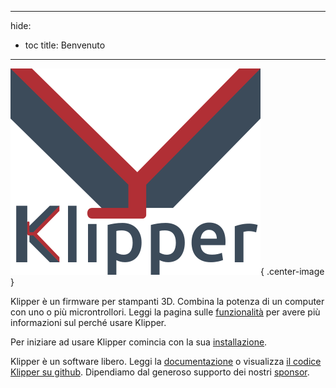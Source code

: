 ***

hide:

- toc title: Benvenuto

***

![](img/klipper-logo.png){ .center-image }

Klipper è un firmware per stampanti 3D. Combina la potenza di un computer con uno o più microntrollori. Leggi la pagina sulle [funzionalità](Features.md) per avere più informazioni sul perché usare Klipper.

Per iniziare ad usare Klipper comincia con la sua [installazione](Installation.md).

Klipper è un software libero. Leggi la [documentazione](Overview.md) o visualizza [il codice Klipper su github](https://github.com/Klipper3d/klipper). Dipendiamo dal generoso supporto dei nostri [sponsor](Sponsor.md).
